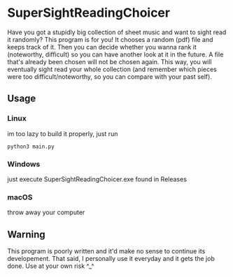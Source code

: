 # SuperSightReadingChoicer

Have you got a stupidly big collection of sheet music and
want to sight read it randomly? This program is for you!
It chooses a random (pdf) file and keeps track of it. Then
you can decide whether you wanna rank it (noteworthy, difficult)
so you can have another look at it in the future.
A file that's already been chosen will not be chosen again.
This way, you will eventually sight read your whole collection
(and remember which pieces were too difficult/noteworthy,
so you can compare with your past self).


## Usage

### Linux
im too lazy to build it properly, just run

    python3 main.py
  
### Windows
just execute SuperSightReadingChoicer.exe found in Releases

### macOS
throw away your computer

## Warning

This program is poorly written and it'd make no sense to continue its developement.
That said, I personally use it everyday and it gets the job done. Use at your own risk ^_^
